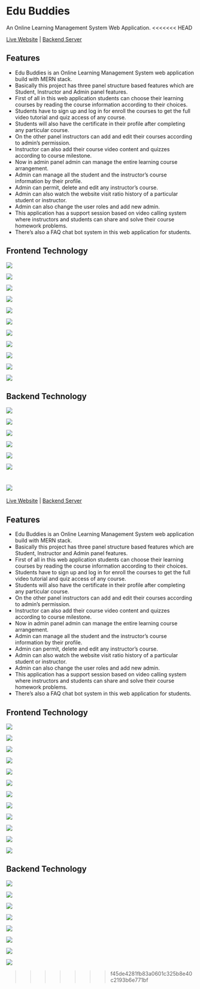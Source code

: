 # Edu Buddies

An Online Learning Management System Web Application.
<<<<<<< HEAD

[Live Website](https://edu-buddies-demo.netlify.app/) | [Backend Server](https://github.com/nizamseu/edubuddies-Backend)

## Features

- Edu Buddies is an Online Learning Management System web application build with MERN stack.
- Basically this project has three panel structure based features which are Student, Instructor and Admin panel features.
- First of all in this web application students can choose their learning courses by reading the course information according to their choices.
- Students have to sign up and log in for enroll the courses to get the full video tutorial and quiz access of any course.
- Students will also have the certificate in their profile after completing any particular course.
- On the other panel instructors can add and edit their courses according to admin’s permission.
- Instructor can also add their course video content and quizzes according to course milestone.
- Now in admin panel admin can manage the entire learning course arrangement.
- Admin can manage all the student and the instructor’s course information by their profile.
- Admin can permit, delete and edit any instructor’s course.
- Admin can also watch the website visit ratio history of a particular student or instructor.
- Admin can also change the user roles and add new admin.
- This application has a support session based on video calling system where instructors and students can share and solve their course homework problems.
- There’s also a FAQ chat bot system in this web application for students.

## Frontend Technology

![](https://img.shields.io/badge/React_js-16181D?style=for-the-badge&logo=react&logoColor=61DAFB)

![](https://img.shields.io/badge/tailwind_css-white?style=for-the-badge&logo=tailwindcss&logoColor=38BDF8)

![](https://img.shields.io/badge/redux_toolkit-764ABC?style=for-the-badge&logo=redux&logoColor=white)

![](https://img.shields.io/badge/react_router-black?style=for-the-badge&logo=reactrouter&logoColor=red)

![](https://img.shields.io/badge/Google_firebase-F76400?style=for-the-badge&logo=firebase&logoColor=F7F700)

![](https://img.shields.io/badge/jitsi-1D76BA?style=for-the-badge&logo=jitsi&logoColor=white)

![](https://img.shields.io/badge/fontawesome-183153?style=for-the-badge&logo=fontawesome&logoColor=skyblue)

![](https://img.shields.io/badge/react_hook_form-081229?style=for-the-badge&logo=react-hook-form&logoColor=pink)

![](https://img.shields.io/badge/sweetalert_2-FDCC80?style=for-the-badge&logo=sweetalert2&logoColor=pink)

![](https://img.shields.io/badge/draft_js-843131?style=for-the-badge&logo=draft.js&logoColor=skyblue)

![](https://img.shields.io/badge/axios-373747?style=for-the-badge&logo=axios.js&logoColor=skyblue)

## Backend Technology

![](https://img.shields.io/badge/node_js-233056?style=for-the-badge&logo=node.js&logoColor=green)

![](https://img.shields.io/badge/express_js-233056?style=for-the-badge&logo=express&logoColor=blue)

![](https://img.shields.io/badge/MongoDB-darkgreen?style=for-the-badge&logo=mongodb&logoColor=white)

![](https://img.shields.io/badge/Google_firebase-F76400?style=for-the-badge&logo=firebase&logoColor=F7F700)

![](https://img.shields.io/badge/jwt-black?style=for-the-badge&logo=json.web.token&logoColor=pink)

![](https://img.shields.io/badge/microsoft_azure-white?style=for-the-badge&logo=microsoftazure&logoColor=0085CF)

![](https://img.shields.io/badge/cloudinary-3448C5?style=for-the-badge&logo=cloudinary&logoColor=white)
=======

[Live Website](https://edu-buddies.netlify.app/) | [Backend Server](https://github.com/nizamseu/edubuddies-Backend)

## Features

- Edu Buddies is an Online Learning Management System web application build with MERN stack.
- Basically this project has three panel structure based features which are Student, Instructor and Admin panel features.
- First of all in this web application students can choose their learning courses by reading the course information according to their choices.
- Students have to sign up and log in for enroll the courses to get the full video tutorial and quiz access of any course.
- Students will also have the certificate in their profile after completing any particular course.
- On the other panel instructors can add and edit their courses according to admin’s permission.
- Instructor can also add their course video content and quizzes according to course milestone.
- Now in admin panel admin can manage the entire learning course arrangement.
- Admin can manage all the student and the instructor’s course information by their profile.
- Admin can permit, delete and edit any instructor’s course.
- Admin can also watch the website visit ratio history of a particular student or instructor.
- Admin can also change the user roles and add new admin.
- This application has a support session based on video calling system where instructors and students can share and solve their course homework problems.
- There’s also a FAQ chat bot system in this web application for students.

## Frontend Technology

![](https://img.shields.io/badge/React_js-16181D?style=for-the-badge&logo=react&logoColor=61DAFB)

![](https://img.shields.io/badge/tailwind_css-white?style=for-the-badge&logo=tailwindcss&logoColor=38BDF8)

![](https://img.shields.io/badge/redux_toolkit-764ABC?style=for-the-badge&logo=redux&logoColor=white)

![](https://img.shields.io/badge/react_router-black?style=for-the-badge&logo=reactrouter&logoColor=red)

![](https://img.shields.io/badge/Google_firebase-F76400?style=for-the-badge&logo=firebase&logoColor=F7F700)

![](https://img.shields.io/badge/jitsi-1D76BA?style=for-the-badge&logo=jitsi&logoColor=white)

![](https://img.shields.io/badge/fontawesome-183153?style=for-the-badge&logo=fontawesome&logoColor=skyblue)

![](https://img.shields.io/badge/react_hook_form-081229?style=for-the-badge&logo=react-hook-form&logoColor=pink)

![](https://img.shields.io/badge/sweetalert_2-FDCC80?style=for-the-badge&logo=sweetalert2&logoColor=pink)

![](https://img.shields.io/badge/draft_js-843131?style=for-the-badge&logo=draft.js&logoColor=skyblue)

![](https://img.shields.io/badge/axios-373747?style=for-the-badge&logo=axios.js&logoColor=skyblue)

![](https://img.shields.io/badge/netlify-081569?style=for-the-badge&logo=netlify&logoColor=5CEBDF)

## Backend Technology

![](https://img.shields.io/badge/node_js-233056?style=for-the-badge&logo=node.js&logoColor=green)

![](https://img.shields.io/badge/express_js-233056?style=for-the-badge&logo=express&logoColor=blue)

![](https://img.shields.io/badge/MongoDB-darkgreen?style=for-the-badge&logo=mongodb&logoColor=white)

![](https://img.shields.io/badge/Google_firebase-F76400?style=for-the-badge&logo=firebase&logoColor=F7F700)

![](https://img.shields.io/badge/jwt-black?style=for-the-badge&logo=json.web.token&logoColor=pink)

![](https://img.shields.io/badge/microsoft_azure-white?style=for-the-badge&logo=microsoftazure&logoColor=0085CF)

![](https://img.shields.io/badge/cloudinary-3448C5?style=for-the-badge&logo=cloudinary&logoColor=white)

![](https://img.shields.io/badge/heroku-79589F?style=for-the-badge&logo=heroku&logoColor=white)

>>>>>>> f45de4281fb83a0601c325b8e40c2193b6e771bf
